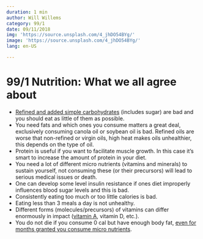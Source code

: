 ```yaml
---
duration: 1 min
author: Will Willems
category: 99/1
date: 09/11/2018
img: 'https://source.unsplash.com/4_jhDO54BYg/'
image: 'https://source.unsplash.com/4_jhDO54BYg/'
lang: en-US

---
```

# 99/1 Nutrition: What we all agree about

* [Refined and added simple carbohydrates](https://www.diabetes.co.uk/nutrition/simple-carbs-vs-complex-carbs.html) (includes sugar) are bad and you should eat as little of them as possible.
* You need fats and which ones you consume matters a great deal, exclusively consuming canola oil or soybean oil is bad. Refined oils are worse that non-refined or virgin oils, high heat makes oils unhealthier, this depends on the type of oil.
* Protein is useful if you want to facilitate muscle growth. In this case it’s smart to increase the amount of protein in your diet.
* You need a lot of different micro nutrients (vitamins and minerals) to sustain yourself, not consuming these (or their precursors) will lead to serious medical issues or death.
* One can develop some level insulin resistance if ones diet improperly influences blood sugar levels and this is bad.
* Consistently eating too much or too little calories is bad.
* Eating less than 3 meals a day is not unhealthy.
* Different forms (molecules/precursors) of vitamins can differ enormously in impact ([vitamin A](https://academic.oup.com/ajcn/article/75/5/900/4689405), vitamin D, etc.).
* You do not die if you consume 0 cal but have enough body fat, [even for months granted you consume micro nutrients](https://pmj.bmj.com/content/49/569/203).
